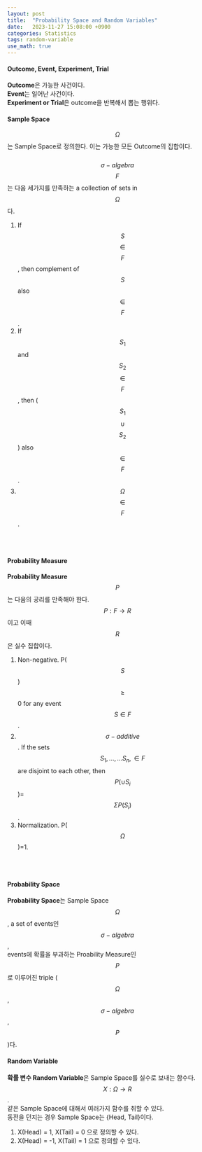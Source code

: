 ```yaml
---
layout: post
title:  "Probability Space and Random Variables"
date:   2023-11-27 15:08:00 +0900
categories: Statistics
tags: random-variable
use_math: true
---
```

#### Outcome, Event, Experiment, Trial  

<b>Outcome</b>은 가능한 사건이다.<br>
<b>Event</b>는 일어난 사건이다.<br>
<b>Experiment or Trial</b>은 outcome을 반복해서 뽑는 행위다.<br>  

#### Sample Space  
$$\Omega$$는 Sample Space로 정의한다. 이는 가능한 모든 Outcome의 집합이다. <br>  
$$\sigma-algebra$$ $$F$$는 다음 세가지를 만족하는 a collection of sets in $$\Omega$$다.<br>  
1. If $$S$$ $$\in$$ $$F$$, then complement of $$S$$ also $$\in$$ $$F$$. 
2. If $$S_1$$ and $$S_2$$ $$\in$$ $$F$$, then ($$S_1$$ $$\cup$$ $$S_2$$) also $$\in$$ $$F$$. 
3. $$\Omega$$ $$\in$$ $$F$$.  
<br>
<br>


#### Probability Measure  
<b>Probability Measure</b> $$P$$는 다음의 공리를 만족해야 한다.  
$$P: F \rightarrow R$$이고 이때 $$R$$은 실수 집합이다.  
1. Non-negative. P($$S$$) $$\geq$$ 0 for any event $$S \in F$$. 
2. $$\sigma-additive$$. If the sets $$S_1, ...,... S_n, \in F$$ are disjoint to each other, then $$P(\cup S_i$$)=$$\Sigma P(S_i)$$.
3. Normalization. P($$\Omega$$)=1.
<br>
<br>



#### Probability Space  
<b>Probability Space</b>는 Sample Space $$\Omega$$, a set of events인 $$\sigma-algebra$$, <br>
events에 확률을 부과하는 Proability Measure인 $$P$$로 이루어진 triple ($$\Omega$$, $$\sigma-algebra$$, $$P$$)다.
&nbsp;
<br>


#### Random Variable  
<b>확률 변수 Random Variable</b>은 Sample Space를 실수로 보내는 함수다. <br>
$$X: \Omega \rightarrow R$$. <br>
같은 Sample Space에 대해서 여러가지 함수를 취할 수 있다.<br>
동전을 던지는 경우 Sample Space는 {Head, Tail}이다. <br>
1. X(Head) = 1, X(Tail) = 0 으로 정의할 수 있다.
2. X(Head) = -1, X(Tail) = 1 으로 정의할 수 있다.
<br>
<br>

